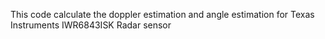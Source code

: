 This code calculate the doppler estimation and angle estimation for Texas Instruments IWR6843ISK Radar sensor
